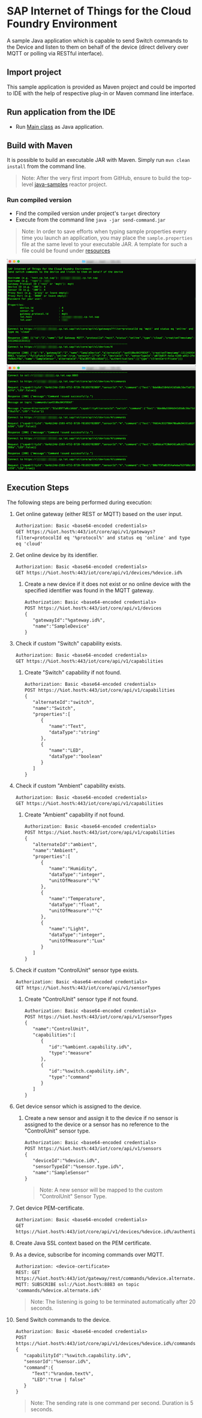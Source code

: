 # SAP Internet of Things for the Cloud Foundry Environment
A sample Java application which is capable to send Switch commands to the Device and listen to them on behalf of the device (direct delivery over MQTT or polling via RESTful interface).

## Import project
This sample application is provided as Maven project and could be imported to IDE with the help of respective plug-in or Maven command line interface.

## Run application from the IDE
- Run [Main class](src/main/java/sample/Main.java) as Java application.

## Build with Maven
It is possible to build an executable JAR with Maven. Simply run `mvn clean install` from the command line.

>Note: After the very first import from GitHub, ensure to build the top-level [java-samples](../) reactor project.

### Run compiled version
- Find the compiled version under project's `target` directory
- Execute from the command line `java -jar send-command.jar`

>Note: In order to save efforts when typing sample properties every time you launch an application, you may place the `sample.properties` file at the same level to your executable JAR. A template for such a file could be found under [resources](src/main/resources/sample.properties)

![In Action](src/main/resources/send-command_0.jpg "In Action")
![In Action](src/main/resources/send-command_1.jpg "In Action")

## Execution Steps
The following steps are being performed during execution:

1. Get online gateway (either REST or MQTT) based on the user input.
    ```
    Authorization: Basic <base64-encoded credentials>
    GET https://%iot.host%:443/iot/core/api/v1/gateways?filter=protocolId eq '%protocol%' and status eq 'online' and type eq 'cloud'
    ```
2. Get online device by its identifier.
    ```
    Authorization: Basic <base64-encoded credentials>
    GET https://%iot.host%:443/iot/core/api/v1/devices/%device.id%
    ```
	1. Create a new device if it does not exist or no online device with the specified identifier was found in the MQTT gateway.
	    ```
	    Authorization: Basic <base64-encoded credentials>
	    POST https://%iot.host%:443/iot/core/api/v1/devices  
		{  
		   "gatewayId":"%gateway.id%",
		   "name":"SampleDevice"
		}
	    ```
3. Check if custom "Switch" capability exists.
    ```
    Authorization: Basic <base64-encoded credentials>
    GET https://%iot.host%:443/iot/core/api/v1/capabilities
    ```
	1. Create "Switch" capability if not found.
	    ```
	    Authorization: Basic <base64-encoded credentials>
	    POST https://%iot.host%:443/iot/core/api/v1/capabilities  
		{  
		   "alternateId":"switch",
		   "name":"Switch",
		   "properties":[  
		      {  
		         "name":"Text",
		         "dataType":"string"
		      },
		      {  
		         "name":"LED",
		         "dataType":"boolean"
		      }
		   ]
		}
	    ```
4. Check if custom "Ambient" capability exists.
    ```
    Authorization: Basic <base64-encoded credentials>
    GET https://%iot.host%:443/iot/core/api/v1/capabilities
    ```
	1. Create "Ambient" capability if not found.
	    ```
	    Authorization: Basic <base64-encoded credentials>
	    POST https://%iot.host%:443/iot/core/api/v1/capabilities  
		{  
		   "alternateId":"ambient",
		   "name":"Ambient",
		   "properties":[  
		      {  
		         "name":"Humidity",
		         "dataType":"integer",
		         "unitOfMeasure":"%"
		      },
		      {  
		         "name":"Temperature",
		         "dataType":"float",
		         "unitOfMeasure":"°C"
		      },
		      {  
		         "name":"Light",
		         "dataType":"integer",
		         "unitOfMeasure":"Lux"
		      }
		   ]
		}
	    ```
5. Check if custom "ControlUnit" sensor type exists.
    ```
    Authorization: Basic <base64-encoded credentials>
    GET https://%iot.host%:443/iot/core/api/v1/sensorTypes
    ```
	1. Create "ControlUnit" sensor type if not found.
	    ```
	    Authorization: Basic <base64-encoded credentials>
	    POST https://%iot.host%:443/iot/core/api/v1/sensorTypes  
		{  
		   "name":"ControlUnit",
		   "capabilities":[  
		      {  
		         "id":"%ambient.capability.id%",
		         "type":"measure"
		      },
		      {  
		         "id":"%switch.capability.id%",
		         "type":"command"
		      }
		   ]
		}
	    ```
6. Get device sensor which is assigned to the device.
	1. Create a new sensor and assign it to the device if no sensor is assigned to the device or a sensor has no reference to the "ControlUnit" sensor type.
	    ```
	    Authorization: Basic <base64-encoded credentials>
	    POST https://%iot.host%:443/iot/core/api/v1/sensors  
		{  
		   "deviceId":"%device.id%",
		   "sensorTypeId":"%sensor.type.id%",
		   "name":"SampleSensor"
		}
	    ```
	    >Note: A new sensor will be mapped to the custom "ControlUnit" Sensor Type.
7. Get device PEM-certificate.
    ```
    Authorization: Basic <base64-encoded credentials>
    GET https://%iot.host%:443/iot/core/api/v1/devices/%device.id%/authentications/clientCertificate/pem
    ```
8. Create Java SSL context based on the PEM certificate.
9. As a device, subscribe for incoming commands over MQTT.
    ```
    Authorization: <device-certificate>
    REST: GET https://%iot.host%:443/iot/gateway/rest/commands/%device.alternate.id%
    MQTT: SUBSCRIBE ssl://%iot.host%:8883 on topic 'commands/%device.alternate.id%'  
    ```
    >Note: The listening is going to be terminated automatically after 20 seconds.

10. Send Switch commands to the device.
    ```
    Authorization: Basic <base64-encoded credentials>
    POST https://%iot.host%:443/iot/core/api/v1/devices/%device.id%/commands
	{  
	   "capabilityId":"%switch.capability.id%",
	   "sensorId":"%sensor.id%",
	   "command":{  
	      "Text":"%random.text%",
	      "LED":"true | false"
	   }
	}
    ```
    >Note: The sending rate is one command per second. Duration is 5 seconds.